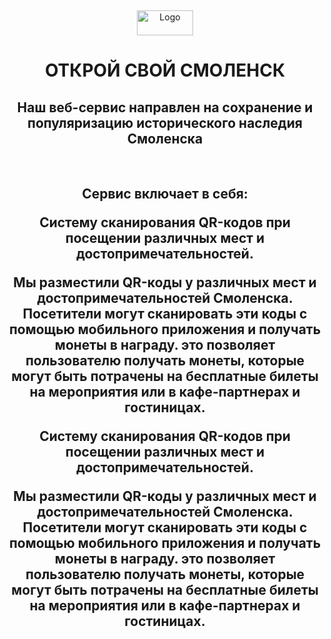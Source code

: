 <a name="readme-top"></a>
<br />
<div align="center">
  <a href="https://github.com/NikitaKrylov/SmolathonHack">
    <img src ="https://i122.fastpic.org/big/2023/1110/ea/bea99132863c58e97299abdfa4a15eea.png" alt="Logo" width="90" height="40" align-items="ce">
  </a>
  <h1 align="center">ОТКРОЙ СВОЙ СМОЛЕНСК</h1>
</div>
<div>
  <h2 align="center">Наш веб-сервис направлен на сохранение и популяризацию исторического наследия Смоленска</h2>
  <br />
  <h2 align="center">Сервис включает в себя:</р>
  <p style="text-align:center"><strong>Систему сканирования QR-кодов при посещении различных мест и достопримечательностей.</strong></p>
  Мы разместили QR-коды у различных мест и достопримечательностей Смоленска. Посетители могут сканировать эти коды с помощью мобильного приложения и получать монеты в награду. это позволяет пользователю получать монеты, которые могут быть потрачены на бесплатные билеты на мероприятия или в кафе-партнерах и гостиницах.</p>
  <p style="text-align:center"><strong>Систему сканирования QR-кодов при посещении различных мест и достопримечательностей.</strong></p>
  Мы разместили QR-коды у различных мест и достопримечательностей Смоленска. Посетители могут сканировать эти коды с помощью мобильного приложения и получать монеты в награду. это позволяет пользователю получать монеты, которые могут быть потрачены на бесплатные билеты на мероприятия или в кафе-партнерах и гостиницах.</p>
</div>
